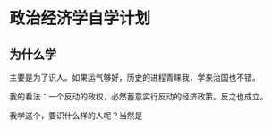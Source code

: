 # 政治经济学自学计划

## 为什么学

主要是为了识人。如果运气够好，历史的进程青睐我，学来治国也不错。

我的看法：一个反动的政权，必然蓄意实行反动的经济政策。反之也成立。

我学这个，要识什么样的人呢？当然是